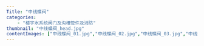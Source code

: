 ```yaml
---
Title: "中线蝶阀"
categories:
    - "楼宇水系统阀门及沟槽管件及消防"
thumbnail: "中线蝶阀_head.jpg"
contentImages: ["中线蝶阀_01.jpg","中线蝶阀_02.jpg","中线蝶阀_03.jpg","中线蝶阀_04.jpg","中线蝶阀_05.jpg","中线蝶阀_06.jpg","中线蝶阀_07.jpg","中线蝶阀_08.jpg","中线蝶阀_09.jpg"]
---
```

